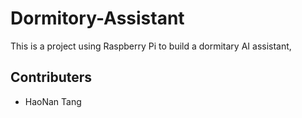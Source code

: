 # Dormitory-Assistant

This is a project using Raspberry Pi to build a dormitary AI assistant,

## Contributers

- HaoNan Tang
